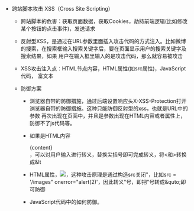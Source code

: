 - 跨站脚本攻击 XSS（Cross Site Scripting）
  + 跨站脚本的危害：获取页面数据，获取Cookies，劫持前端逻辑(比如修改某个按钮的点击事件)，发送请求
  + 反射型XSS，是通过在URL参数里面插入攻击代码的方式注入。比如微博的搜索，在搜索框输入搜索关键字后，要在页面显示用户的搜索关键字及搜索结果，如果
    用户在输入框里输入的是攻击代码，那么就容易被攻击
    
    
  + XSS攻击注入点：HTML节点内容，HTML属性(如src属性)，JavaScript代码， 富文本 
  
  
  + 防御方案
    + 浏览器自带的防御措施，通过后端设置响应头X-XSS-Protection打开浏览器自带的防御措施。这种只能防御反射型的xss，也就是URL中的参数
      再次出现在页面中，并且是参数出现在HTML内容或者属性上，防御不了js代码等。
      
    + 如果是HTML内容 <div>{content}</div>，可以对用户输入进行转义，替换尖括号即可完成转义，将<和>转换成&lt
   
    + HTML属性，<img src={src}>，这种攻击原理是通过构造src关闭"，比如src = '/images" onerror="alert(2)'，因此转义"号，即把"号转成&quto;即可防御
    
    + JavaScript代码中的如何防御。<script> var data={data} <script>，加入data="hello";alert(1);""。因此只需要转义"号成\"，或者转换使用
      JSON.stringify转换一下   
      
    + 富文本，也是比较麻烦的防御。这种防御只能按照黑名单(比如发现包含有<script> 或者onerror等属性就过滤到这个单词)或者白名单(比如只保留部分标签和属性)的方式做过滤
   
   
- 跨站请求伪造攻击 CSRF
- 前端Cookies安全性
- 点击劫持
- 传输过程安全问题
- SQL注入
